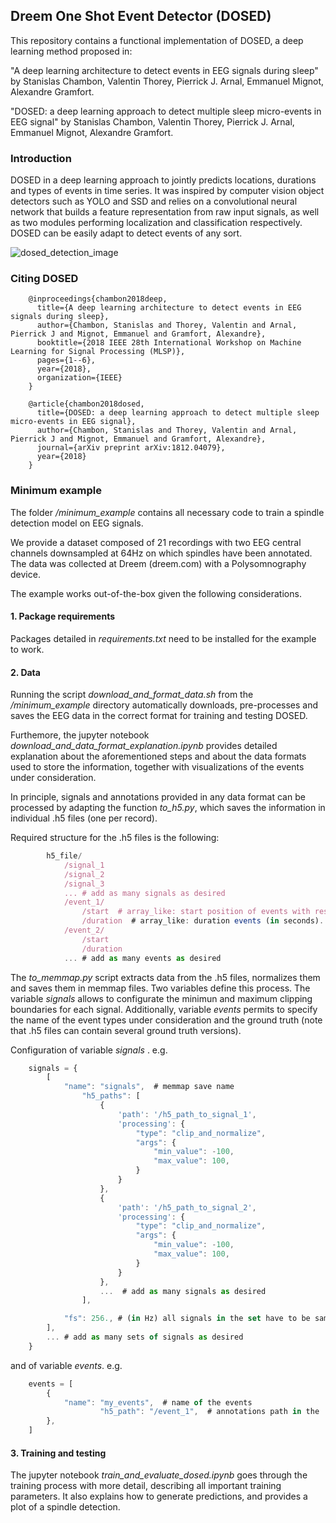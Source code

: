 ## Dreem One Shot Event Detector (DOSED)

This repository contains a functional implementation of DOSED, a deep learning method proposed in:

"A deep learning architecture to detect events in EEG signals during sleep" by Stanislas Chambon, Valentin Thorey, Pierrick J. Arnal, Emmanuel Mignot, Alexandre Gramfort.

"DOSED: a deep learning approach to detect multiple sleep micro-events in EEG signal" by Stanislas Chambon, Valentin Thorey, Pierrick J. Arnal, Emmanuel Mignot, Alexandre Gramfort.

### Introduction

DOSED in a deep learning approach to jointly predicts locations, durations and types of events in time series.
It was inspired by computer vision object detectors such as YOLO and SSD and relies on a convolutional neural network that builds a feature representation from raw input signals,
 as well as two modules performing localization and classification respectively. DOSED can be easily adapt to detect events of any sort.
 
 ![dosed_detection_image](https://github.com/Dreem-Organization/dosed/blob/master/dosed_detection.png)

### Citing DOSED


        @inproceedings{chambon2018deep,
          title={A deep learning architecture to detect events in EEG signals during sleep},
          author={Chambon, Stanislas and Thorey, Valentin and Arnal, Pierrick J and Mignot, Emmanuel and Gramfort, Alexandre},
          booktitle={2018 IEEE 28th International Workshop on Machine Learning for Signal Processing (MLSP)},
          pages={1--6},
          year={2018},
          organization={IEEE}
        }

        @article{chambon2018dosed,
          title={DOSED: a deep learning approach to detect multiple sleep micro-events in EEG signal},
          author={Chambon, Stanislas and Thorey, Valentin and Arnal, Pierrick J and Mignot, Emmanuel and Gramfort, Alexandre},
          journal={arXiv preprint arXiv:1812.04079},
          year={2018}
        }
 
### Minimum example  

The folder */minimum_example* contains all necessary code to train a spindle detection model on EEG signals.

We provide a dataset composed of 21 recordings with two EEG central channels downsampled at 64Hz on which spindles have been annotated. The data was collected at Dreem (dreem.com) with a Polysomnography device.

The example works out-of-the-box given the following considerations.

#### 1. Package requirements
Packages detailed in *requirements.txt* need to be installed for the example to work.

#### 2. Data

Running the script *download\_and\_format\_data.sh* from the */minimum\_example* directory automatically downloads, pre-processes and saves the EEG data in the correct format for training and testing DOSED.

Furthemore, the jupyter notebook *download\_and\_data\_format\_explanation.ipynb* provides detailed explanation about the aforementioned steps and about the data formats used to store the information, together with visualizations of the events under consideration.

In principle, signals and annotations provided in any data format can be processed by adapting the function *to\_h5.py*, which saves the information in individual .h5 files (one per record).

Required structure for the .h5 files is the following:

```javascript
        h5_file/
            /signal_1
            /signal_2
            /signal_3
            ... # add as many signals as desired
            /event_1/
                /start  # array_like: start position of events with respect to the beginning of the recording (in seconds).
                /duration  # array_like: duration events (in seconds).
            /event_2/
                /start
                /duration
            ... # add as many events as desired
```

The *to_memmap.py* script extracts data from the .h5 files, normalizes them and saves them in memmap files. Two variables define this process. The variable *signals* allows to configurate the minimun and maximum clipping boundaries for each signal. Additionally, variable *events* permits to specify the name of the event types under consideration and the ground truth (note that .h5 files can contain several ground truth versions).

Configuration of variable *signals* . e.g.

```javascript
    signals = {
        [
            "name": "signals",  # memmap save name
                "h5_paths": [
                    {
                        'path': '/h5_path_to_signal_1',
                        'processing': {
                            "type": "clip_and_normalize",
                            "args": {
                                "min_value": -100,
                                "max_value": 100,
                            }
                        }
                    },
                    {
                        'path': '/h5_path_to_signal_2',
                        'processing': {
                            "type": "clip_and_normalize",
                            "args": {
                                "min_value": -100,
                                "max_value": 100,
                            }
                        }
                    },
                    ...  # add as many signals as desired
                ],

            "fs": 256., # (in Hz) all signals in the set have to be sampled at the same frequency
        ],
        ... # add as many sets of signals as desired
    }
```

and of variable *events*. e.g.

```javascript
    events = [
        {
            "name": "my_events",  # name of the events
                    "h5_path": "/event_1",  # annotations path in the .h5 file
        },
    ]
```
  
#### 3. Training and testing

The jupyter notebook *train\_and\_evaluate\_dosed.ipynb* goes through the training process with more detail, describing all important training parameters. It also explains how to generate predictions, and provides a plot of a spindle detection.
